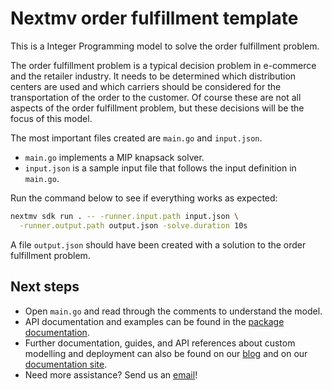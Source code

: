 # Nextmv order fulfillment template

This is a Integer Programming model to solve the order fulfillment problem.

The order fulfillment problem is a typical decision problem in e-commerce and
the retailer industry. It needs to be determined which distribution centers
are used and which carriers should be considered for the transportation of
the order to the customer. Of course these are not all aspects of the order
fulfillment problem, but these decisions will be the focus of this model.

The most important files created are `main.go` and `input.json`.

* `main.go` implements a MIP knapsack solver.
* `input.json` is a sample input file that follows the input definition in
`main.go`.

Run the command below to see if everything works as expected:

```bash
nextmv sdk run . -- -runner.input.path input.json \
  -runner.output.path output.json -solve.duration 10s
```

A file `output.json` should have been created with a solution to the order fulfillment problem.

## Next steps

* Open `main.go` and read through the comments to understand the model.
* API documentation and examples can be found in the [package
  documentation](https://pkg.go.dev/github.com/nextmv-io/sdk/mip).
* Further documentation, guides, and API references about custom modelling and
deployment can also be found on our [blog](https://www.nextmv.io/blog) and on
our [documentation site](https://docs.nextmv.io).
* Need more assistance? Send us an [email](mailto:support@nextmv.io)!
